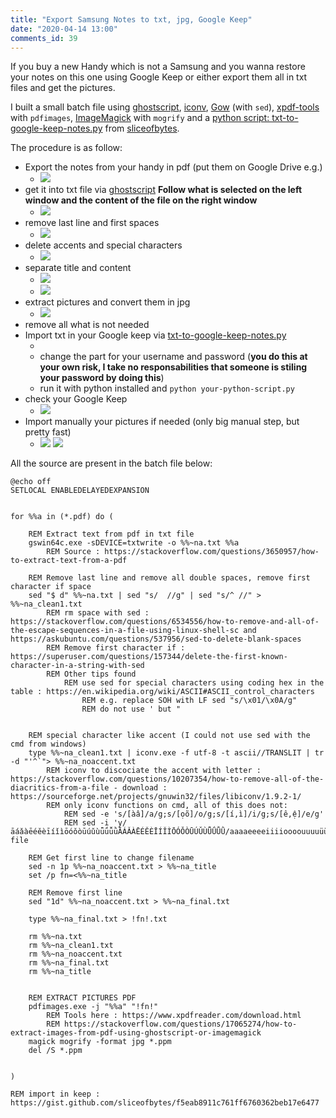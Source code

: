 ```yaml
---
title: "Export Samsung Notes to txt, jpg, Google Keep"
date: "2020-04-14 13:00"
comments_id: 39
---
```


If you buy a new Handy which is not a Samsung and you wanna restore your notes on this one using Google Keep or either export them all in txt files and get the pictures. 

I built a small batch file using [ghostscript](https://www.ghostscript.com/), [iconv](https://sourceforge.net/projects/gnuwin32/files/libiconv/1.9.2-1/), [Gow](https://github.com/bmatzelle/gow) (with `sed`), [xpdf-tools](https://www.xpdfreader.com/download.html) with `pdfimages`, [ImageMagick](https://imagemagick.org/index.php) with `mogrify` and a [python script: txt-to-google-keep-notes.py](https://gist.github.com/sliceofbytes/f5eab8911c761ff6760362beb17e6477) from [sliceofbytes](https://gist.github.com/sliceofbytes).


The procedure is as follow:

- Export the notes from your handy in pdf (put them on Google Drive e.g.)
	- ![](https://dgrv.github.io/dorian-gravier/assets/2020-04-14-samsung-notes-to-keep_01.jpg)
- get it into txt file via [ghostscript](https://www.ghostscript.com/) **Follow what is selected on the left window and the content of the file on the right window**
	- ![](https://dgrv.github.io/dorian-gravier/assets/2020-04-14-samsung-notes-to-keep_02.jpg)
- remove last line and first spaces
	- ![](https://dgrv.github.io/dorian-gravier/assets/2020-04-14-samsung-notes-to-keep_03.jpg)
- delete accents and special characters
	- ![](https://dgrv.github.io/dorian-gravier/assets/2020-04-14-samsung-notes-to-keep_04.jpg)
- separate title and content
	- ![](https://dgrv.github.io/dorian-gravier/assets/2020-04-14-samsung-notes-to-keep_05.jpg)
	- ![](https://dgrv.github.io/dorian-gravier/assets/2020-04-14-samsung-notes-to-keep_06.jpg)
- extract pictures and convert them in jpg
	- ![](https://dgrv.github.io/dorian-gravier/assets/2020-04-14-samsung-notes-to-keep_07.jpg)
- remove all what is not needed
- Import txt in your Google keep via [txt-to-google-keep-notes.py]((https://gist.github.com/sliceofbytes/f5eab8911c761ff6760362beb17e6477))
	- <script src="https://gist.github.com/sliceofbytes/f5eab8911c761ff6760362beb17e6477.js"></script>
	- change the part for your username and password (**you do this at your own risk, I take no responsabilities that someone is stiling your password by doing this**)
	- run it with python installed and `python your-python-script.py`
- check your Google Keep
	- ![](https://dgrv.github.io/dorian-gravier/assets/2020-04-14-samsung-notes-to-keep_08.jpg)
- Import manually your pictures if needed (only big manual step, but pretty fast)
	- ![](https://dgrv.github.io/dorian-gravier/assets/2020-04-14-samsung-notes-to-keep_10.jpg) ![](https://dgrv.github.io/dorian-gravier/assets/2020-04-14-samsung-notes-to-keep_11.jpg)
	
	


All the source are present in the batch file below:

```shell
@echo off
SETLOCAL ENABLEDELAYEDEXPANSION

	
for %%a in (*.pdf) do (

	REM Extract text from pdf in txt file
	gswin64c.exe -sDEVICE=txtwrite -o %%~na.txt %%a
		REM Source : https://stackoverflow.com/questions/3650957/how-to-extract-text-from-a-pdf
	
	REM Remove last line and remove all double spaces, remove first character if space
	sed "$ d" %%~na.txt | sed "s/  //g" | sed "s/^ //" > %%~na_clean1.txt
		REM rm space with sed : https://stackoverflow.com/questions/6534556/how-to-remove-and-all-of-the-escape-sequences-in-a-file-using-linux-shell-sc and  https://askubuntu.com/questions/537956/sed-to-delete-blank-spaces
		REM Remove first character if : https://superuser.com/questions/157344/delete-the-first-known-character-in-a-string-with-sed
		REM Other tips found
			REM use sed for special characters using coding hex in the table : https://en.wikipedia.org/wiki/ASCII#ASCII_control_characters
				REM e.g. replace SOH with LF sed "s/\x01/\x0A/g" 
				REM do not use ' but "
	
	
	REM special character like accent (I could not use sed with the cmd from windows)
	type %%~na_clean1.txt | iconv.exe -f utf-8 -t ascii//TRANSLIT | tr -d "'^`"> %%~na_noaccent.txt
		REM iconv to discociate the accent with letter : https://stackoverflow.com/questions/10207354/how-to-remove-all-of-the-diacritics-from-a-file - download : https://sourceforge.net/projects/gnuwin32/files/libiconv/1.9.2-1/
		REM only iconv functions on cmd, all of this does not: 
			REM sed -e 's/[àâ]/a/g;s/[ọõ]/o/g;s/[í,ì]/i/g;s/[ê,ệ]/e/g' 
			REM sed -i 'y/āáǎàēéěèīíǐìōóǒòūúǔùǖǘǚǜĀÁǍÀĒÉĚÈĪÍǏÌŌÓǑÒŪÚǓÙǕǗǙǛ/aaaaeeeeiiiioooouuuuüüüüAAAAEEEEIIIIOOOOUUUUÜÜÜÜ/' file
	
	REM Get first line to change filename
	sed -n 1p %%~na_noaccent.txt > %%~na_title
	set /p fn=<%%~na_title
	
	REM Remove first line 
	sed "1d" %%~na_noaccent.txt > %%~na_final.txt
	
	type %%~na_final.txt > !fn!.txt
	
	rm %%~na.txt
	rm %%~na_clean1.txt
	rm %%~na_noaccent.txt
	rm %%~na_final.txt
	rm %%~na_title
	
	
	REM EXTRACT PICTURES PDF
	pdfimages.exe -j "%%a" "!fn!"
		REM Tools here : https://www.xpdfreader.com/download.html
		REM https://stackoverflow.com/questions/17065274/how-to-extract-images-from-pdf-using-ghostscript-or-imagemagick
	magick mogrify -format jpg *.ppm
	del /S *.ppm
	
	
)

REM import in keep : https://gist.github.com/sliceofbytes/f5eab8911c761ff6760362beb17e6477



```


